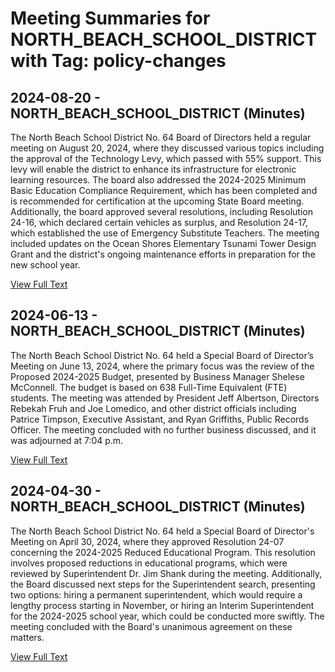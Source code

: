 # Meeting Summaries for NORTH_BEACH_SCHOOL_DISTRICT with Tag: policy-changes

## 2024-08-20 - NORTH_BEACH_SCHOOL_DISTRICT (Minutes)

The North Beach School District No. 64 Board of Directors held a regular meeting on August 20, 2024, where they discussed various topics including the approval of the Technology Levy, which passed with 55% support. This levy will enable the district to enhance its infrastructure for electronic learning resources. The board also addressed the 2024-2025 Minimum Basic Education Compliance Requirement, which has been completed and is recommended for certification at the upcoming State Board meeting. Additionally, the board approved several resolutions, including Resolution 24-16, which declared certain vehicles as surplus, and Resolution 24-17, which established the use of Emergency Substitute Teachers. The meeting included updates on the Ocean Shores Elementary Tsunami Tower Design Grant and the district's ongoing maintenance efforts in preparation for the new school year.

[View Full Text](https://raw.githubusercontent.com/VoronoiPerspectives/WashingtonStateSchoolBoardExplorer/refs/heads/main/data/countries/usa/states/wa/counties/grays_harbor/school_boards/north_beach_school_district/2024/processed/2024-08-20-minutes.txt)

## 2024-06-13 - NORTH_BEACH_SCHOOL_DISTRICT (Minutes)

The North Beach School District No. 64 held a Special Board of Director’s Meeting on June 13, 2024, where the primary focus was the review of the Proposed 2024-2025 Budget, presented by Business Manager Shelese McConnell. The budget is based on 638 Full-Time Equivalent (FTE) students. The meeting was attended by President Jeff Albertson, Directors Rebekah Fruh and Joe Lomedico, and other district officials including Patrice Timpson, Executive Assistant, and Ryan Griffiths, Public Records Officer. The meeting concluded with no further business discussed, and it was adjourned at 7:04 p.m.

[View Full Text](https://raw.githubusercontent.com/VoronoiPerspectives/WashingtonStateSchoolBoardExplorer/refs/heads/main/data/countries/usa/states/wa/counties/grays_harbor/school_boards/north_beach_school_district/2024/processed/2024-06-13-minutes.txt)

## 2024-04-30 - NORTH_BEACH_SCHOOL_DISTRICT (Minutes)

The North Beach School District No. 64 held a Special Board of Director's Meeting on April 30, 2024, where they approved Resolution 24-07 concerning the 2024-2025 Reduced Educational Program. This resolution involves proposed reductions in educational programs, which were reviewed by Superintendent Dr. Jim Shank during the meeting. Additionally, the Board discussed next steps for the Superintendent search, presenting two options: hiring a permanent superintendent, which would require a lengthy process starting in November, or hiring an Interim Superintendent for the 2024-2025 school year, which could be conducted more swiftly. The meeting concluded with the Board's unanimous agreement on these matters.

[View Full Text](https://raw.githubusercontent.com/VoronoiPerspectives/WashingtonStateSchoolBoardExplorer/refs/heads/main/data/countries/usa/states/wa/counties/grays_harbor/school_boards/north_beach_school_district/2024/processed/2024-04-30-minutes.txt)

